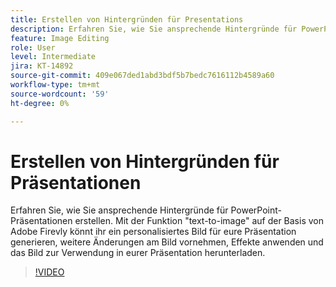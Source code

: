```yaml
---
title: Erstellen von Hintergründen für Presentations
description: Erfahren Sie, wie Sie ansprechende Hintergründe für PowerPoint-Präsentationen erstellen.
feature: Image Editing
role: User
level: Intermediate
jira: KT-14892
source-git-commit: 409e067ded1abd3bdf5b7bedc7616112b4589a60
workflow-type: tm+mt
source-wordcount: '59'
ht-degree: 0%

---
```


# Erstellen von Hintergründen für Präsentationen

Erfahren Sie, wie Sie ansprechende Hintergründe für PowerPoint-Präsentationen erstellen. Mit der Funktion &quot;text-to-image&quot; auf der Basis von Adobe Firevly könnt ihr ein personalisiertes Bild für eure Präsentation generieren, weitere Änderungen am Bild vornehmen, Effekte anwenden und das Bild zur Verwendung in eurer Präsentation herunterladen.

>[!VIDEO](https://video.tv.adobe.com/v/3427117?quality=12&learn=on&hidetitle=true)
